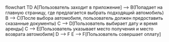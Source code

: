 flowchart TD
    A[Пользователь заходит в приложение] --> B(Попадает на главную страницу, где предлагается выбрать подходящий автомобиль)
    B --> C(После выбора автомобиля, пользователь должен предоставить сказанные документы)
    C --> D[Пользователь выбирает дату и время аренды]
    C --> E[Пользователь указывает место получения и место возврата автомобиля]
    D --> F
    E --> F[Пользователь совершает оплату]
